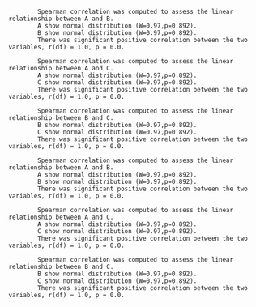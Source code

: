
            Spearman correlation was computed to assess the linear relationship between A and B.
            A show normal distribution (W=0.97,p=0.892).
            B show normal distribution (W=0.97,p=0.892).
            There was significant positive correlation between the two variables, r(df) = 1.0, p = 0.0.
            
            Spearman correlation was computed to assess the linear relationship between A and C.
            A show normal distribution (W=0.97,p=0.892).
            C show normal distribution (W=0.97,p=0.892).
            There was significant positive correlation between the two variables, r(df) = 1.0, p = 0.0.
            
            Spearman correlation was computed to assess the linear relationship between B and C.
            B show normal distribution (W=0.97,p=0.892).
            C show normal distribution (W=0.97,p=0.892).
            There was significant positive correlation between the two variables, r(df) = 1.0, p = 0.0.
            
            Spearman correlation was computed to assess the linear relationship between A and B.
            A show normal distribution (W=0.97,p=0.892).
            B show normal distribution (W=0.97,p=0.892).
            There was significant positive correlation between the two variables, r(df) = 1.0, p = 0.0.
            
            Spearman correlation was computed to assess the linear relationship between A and C.
            A show normal distribution (W=0.97,p=0.892).
            C show normal distribution (W=0.97,p=0.892).
            There was significant positive correlation between the two variables, r(df) = 1.0, p = 0.0.
            
            Spearman correlation was computed to assess the linear relationship between B and C.
            B show normal distribution (W=0.97,p=0.892).
            C show normal distribution (W=0.97,p=0.892).
            There was significant positive correlation between the two variables, r(df) = 1.0, p = 0.0.
            